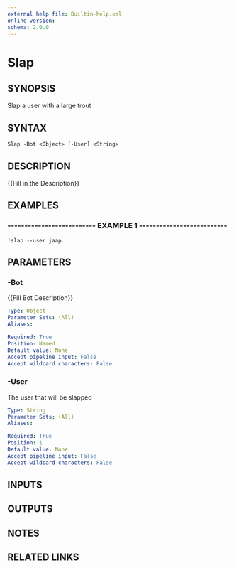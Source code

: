 ```yaml
---
external help file: Builtin-help.xml
online version: 
schema: 2.0.0
---
```


# Slap

## SYNOPSIS
Slap a user with a large trout

## SYNTAX

```
Slap -Bot <Object> [-User] <String>
```

## DESCRIPTION
{{Fill in the Description}}

## EXAMPLES

### -------------------------- EXAMPLE 1 --------------------------
```
!slap --user jaap
```

## PARAMETERS

### -Bot
{{Fill Bot Description}}

```yaml
Type: Object
Parameter Sets: (All)
Aliases: 

Required: True
Position: Named
Default value: None
Accept pipeline input: False
Accept wildcard characters: False
```

### -User
The user that will be slapped

```yaml
Type: String
Parameter Sets: (All)
Aliases: 

Required: True
Position: 1
Default value: None
Accept pipeline input: False
Accept wildcard characters: False
```

## INPUTS

## OUTPUTS

## NOTES

## RELATED LINKS

